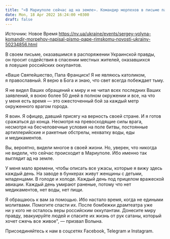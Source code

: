 ```yaml
---
title: "«В Мариуполе сейчас ад на земле». Командир морпехов в письме папе Франциску попросил спасти жителей города"
date: Mon, 18 Apr 2022 16:24:00 +0300
draft: false
---
```

Источник: Новое Время https://nv.ua/ukraine/events/sergey-volyna-komandir-morpehov-napisal-pismo-pape-rimskomu-novosti-ukrainy-50234856.html


В своем письме, оказавшимся в распоряжении Украинской правды, он просит содействия в спасении местных жителей, оказавшихся в ловушке российских оккупантов.

«Ваше Святейшество, Папа Франциск! Я не являюсь католиком, я православный. Я верю в Бога и знаю, что свет всегда побеждает тьму. 

Я не видел Ваших обращений к миру и не читал всех последних Ваших заявлений, я воюю более 50 дней в полном окружении и все, на что у меня есть время — это ожесточенный бой за каждый метр окруженного врагом города.

Я воин. Я офицер, давший присягу на верность своей стране. И я готов сражаться до конца. Несмотря на превосходящие силы врага, несмотря на бесчеловечные условия на поле битвы, постоянные артиллерийские и ракетные обстрелы, нехватку воды, еды и медикаментов.

Вы, вероятно, видели многое в своей жизни. Но, уверен, что никогда не видели, что сейчас происходит в Мариуполе. Ибо именно так выглядит ад на земле.

У меня мало времени, чтобы описать все ужасы, которые я вижу здесь каждый день. На заводе в бункерах живут женщины с детьми, младенцами. В голоде и холоде. Каждый день под прицелом вражеской авиации. Каждый день умирают раненые, потому что нет медикаментов, нет воды, нет пищи.

Я обращаюсь к вам за помощью. Ибо настало время, когда не едиными молитвами. Помогите спасти их. После бомбежки драмтеатра уже ни у кого не осталось веры российским оккупантам. Донесите миру правду, эвакуируйте людей и спасите их жизнь от рук сатаны, который хочет сжечь все живое", — призвал Волына.

Присоединяйтесь к нам в соцсетях Facebook, Telegram и Instagram.
